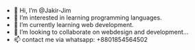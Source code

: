 - 👋 Hi, I’m @Jakir-Jim
- 👀 I’m interested in learning programming languages.
- 🌱 I’m currently learning web development.
- 💞️ I’m looking to collaborate on webdesign and development...
- 📫 contact me via whatsapp: +8801854564502

<!---
Jakir-Jim/Jakir-Jim is a ✨ special ✨ repository because its `README.md` (this file) appears on your GitHub profile.
You can click the Preview link to take a look at your changes.
--->

